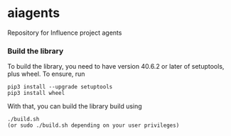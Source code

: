 # aiagents
Repository for Influence project agents

### Build the library ###
To build the library, you need to have version 40.6.2 or later of setuptools, plus wheel. To ensure, run
```
pip3 install --upgrade setuptools
pip3 install wheel
```
With that, you can build the library build using
```
./build.sh
(or sudo ./build.sh depending on your user privileges)
